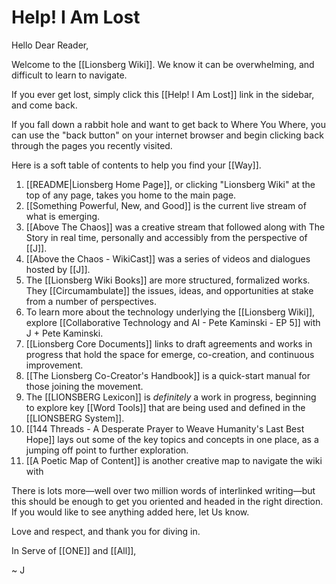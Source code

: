 # Help! I Am Lost

Hello Dear Reader, 

Welcome to the [[Lionsberg Wiki]]. We know it can be overwhelming, and difficult to learn to navigate. 

If you ever get lost, simply click this [[Help! I Am Lost]] link in the sidebar, and come back. 

If you fall down a rabbit hole and want to get back to Where You Where, you can use the "back button" on your internet browser and begin clicking back through the pages you recently visited. 

Here is a soft table of contents to help you find your [[Way]].  

1. [[README|Lionsberg Home Page]], or clicking "Lionsberg Wiki" at the top of any page, takes you home to the main page. 
2. [[Something Powerful, New, and Good]] is the current live stream of what is emerging.  
3. [[Above The Chaos]] was a creative stream that followed along with The Story in real time, personally and accessibly from the perspective of [[J]].  
4. [[Above the Chaos - WikiCast]] was a series of videos and dialogues hosted by [[J]].   
5. The [[Lionsberg Wiki Books]] are more structured, formalized works. They [[Circumambulate]] the issues, ideas, and opportunities at stake from a number of perspectives.  
6. To learn more about the technology underlying the [[Lionsberg Wiki]], explore [[Collaborative Technology and AI - Pete Kaminski - EP 5]] with J + Pete Kaminski. 
7. [[Lionsberg Core Documents]] links to draft agreements and works in progress that hold the space for emerge, co-creation, and continuous improvement.
8. [[The Lionsberg Co-Creator's Handbook]] is a quick-start manual for those joining the movement.   
9. The [[LIONSBERG Lexicon]] is *definitely* a work in progress, beginning to explore key [[Word Tools]] that are being used and defined in the [[LIONSBERG System]]. 
10. [[144 Threads - A Desperate Prayer to Weave Humanity's Last Best Hope]] lays out some of the key topics and concepts in one place, as a jumping off point to further exploration. 
11. [[A Poetic Map of Content]] is another creative map to navigate the wiki with

There is lots more—well over two million words of interlinked writing—but this should be enough to get you oriented and headed in the right direction. If you would like to see anything added here, let Us know. 

Love and respect, and thank you for diving in. 

In Serve of [[ONE]] and [[All]], 

~ J 



